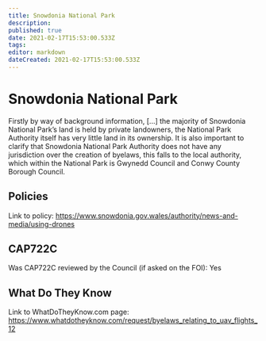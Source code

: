 ```yaml
---
title: Snowdonia National Park 
description: 
published: true
date: 2021-02-17T15:53:00.533Z
tags: 
editor: markdown
dateCreated: 2021-02-17T15:53:00.533Z
---
```


# Snowdonia National Park 

Firstly by way of background information, [...] the majority of Snowdonia National Park’s land is held by private landowners, the National Park Authority itself has very little land in its ownership. 
It is also important to clarify that Snowdonia National Park Authority does not have any jurisdiction over the creation of byelaws, this falls to the local authority, which within the National Park is Gwynedd Council and Conwy County Borough Council.

## Policies



Link to policy: 
https://www.snowdonia.gov.wales/authority/news-and-media/using-drones

## CAP722C

Was CAP722C reviewed by the Council (if asked on the FOI): Yes

## What Do They Know

Link to WhatDoTheyKnow.com page: 
https://www.whatdotheyknow.com/request/byelaws_relating_to_uav_flights_12